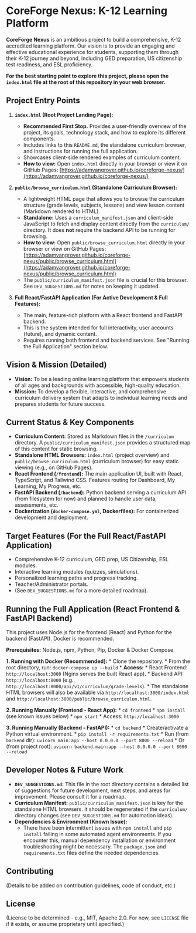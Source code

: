 # CoreForge Nexus: K-12 Learning Platform

**CoreForge Nexus** is an ambitious project to build a comprehensive, K-12 accredited learning platform. Our vision is to provide an engaging and effective educational experience for students, supporting them through their K-12 journey and beyond, including GED preparation, US citizenship test readiness, and ESL proficiency.

**For the best starting point to explore this project, please open the `index.html` file at the root of this repository in your web browser.**

## Project Entry Points

1.  **`index.html` (Root Project Landing Page):**
    *   **Recommended First Stop.** Provides a user-friendly overview of the project, its goals, technology stack, and how to explore its different components.
    *   Includes links to this `README.md`, the standalone curriculum browser, and instructions for running the full application.
    *   Showcases client-side rendered examples of curriculum content.
    *   **How to view:** Open `index.html` directly in your browser or view it on GitHub Pages: [https://adamvangrover.github.io/coreforge-nexus/](https://adamvangrover.github.io/coreforge-nexus/)

2.  **`public/browse_curriculum.html` (Standalone Curriculum Browser):**
    *   A lightweight HTML page that allows you to browse the curriculum structure (grade levels, subjects, lessons) and view lesson content (Markdown rendered to HTML).
    *   **Standalone:** Uses a `curriculum_manifest.json` and client-side JavaScript to fetch and display content directly from the `curriculum/` directory. It does **not** require the backend API to be running for browsing.
    *   **How to view:** Open `public/browse_curriculum.html` directly in your browser or view on GitHub Pages: [https://adamvangrover.github.io/coreforge-nexus/public/browse_curriculum.html](https://adamvangrover.github.io/coreforge-nexus/public/browse_curriculum.html)
    *   The `public/curriculum_manifest.json` file is crucial for this browser. See `DEV_SUGGESTIONS.md` for notes on keeping it updated.

3.  **Full React/FastAPI Application (For Active Development & Full Features):**
    *   The main, feature-rich platform with a React frontend and FastAPI backend.
    *   This is the system intended for full interactivity, user accounts (future), and dynamic content.
    *   Requires running both frontend and backend services. See "Running the Full Application" section below.

## Vision & Mission (Detailed)

*   **Vision:** To be a leading online learning platform that empowers students of all ages and backgrounds with accessible, high-quality education.
*   **Mission:** To develop a flexible, interactive, and comprehensive curriculum delivery system that adapts to individual learning needs and prepares students for future success.

## Current Status & Key Components

*   **Curriculum Content:** Stored as Markdown files in the `/curriculum` directory. A `public/curriculum_manifest.json` provides a structured map of this content for static browsing.
*   **Standalone HTML Browsers:** `index.html` (project overview) and `public/browse_curriculum.html` (curriculum browser) for easy static viewing (e.g., on GitHub Pages).
*   **React Frontend (`/frontend`):** The main application UI, built with React, TypeScript, and Tailwind CSS. Features routing for Dashboard, My Learning, My Progress, etc.
*   **FastAPI Backend (`/backend`):** Python backend serving a curriculum API (from filesystem for now) and planned to handle user data, assessments, etc.
*   **Dockerization (`docker-compose.yml`, Dockerfiles):** For containerized development and deployment.

## Target Features (For the Full React/FastAPI Application)

*   Comprehensive K-12 curriculum, GED prep, US Citizenship, ESL modules.
*   Interactive learning modules (quizzes, simulations).
*   Personalized learning paths and progress tracking.
*   Teacher/Administrator portals.
*   (See `DEV_SUGGESTIONS.md` for a more detailed roadmap).

## Running the Full Application (React Frontend & FastAPI Backend)

This project uses Node.js for the frontend (React) and Python for the backend (FastAPI). Docker is recommended.

**Prerequisites:** Node.js, npm, Python, Pip, Docker & Docker Compose.

**1. Running with Docker (Recommended):**
    *   Clone the repository.
    *   From the root directory, run: `docker-compose up --build`
    *   **Access:**
        *   React Frontend: `http://localhost:3000` (Nginx serves the built React app).
        *   Backend API: `http://localhost:8000` (e.g., `http://localhost:8000/api/v1/curriculum/grade-levels`).
        *   The standalone HTML browsers will also be available via `http://localhost:3000/index.html` and `http://localhost:3000/public/browse_curriculum.html`.

**2. Running Manually (Frontend - React App):**
    *   `cd frontend`
    *   `npm install` (see known issues below)
    *   `npm start`
    *   Access: `http://localhost:3000`

**3. Running Manually (Backend - FastAPI):**
    *   `cd backend`
    *   Create/activate a Python virtual environment.
    *   `pip install -r requirements.txt`
    *   Run (from `backend` dir): `uvicorn main:app --host 0.0.0.0 --port 8000 --reload`
    *   Or (from project root): `uvicorn backend.main:app --host 0.0.0.0 --port 8000 --reload`

## Developer Notes & Future Work

*   **`DEV_SUGGESTIONS.md`:** This file in the root directory contains a detailed list of suggestions for future development, next steps, and areas for improvement. Please consult it for a roadmap.
*   **Curriculum Manifest:** `public/curriculum_manifest.json` is key for the standalone HTML browsers. It should be regenerated if the `curriculum/` directory changes (see `DEV_SUGGESTIONS.md` for automation ideas).
*   **Dependencies & Environment (Known Issue):**
    *   There have been intermittent issues with `npm install` and `pip install` failing in some automated agent environments. If you encounter this, manual dependency installation or environment troubleshooting might be necessary. The `package.json` and `requirements.txt` files define the needed dependencies.

## Contributing

(Details to be added on contribution guidelines, code of conduct, etc.)

## License

(License to be determined - e.g., MIT, Apache 2.0. For now, see `LICENSE` file if it exists, or assume proprietary until specified.)
